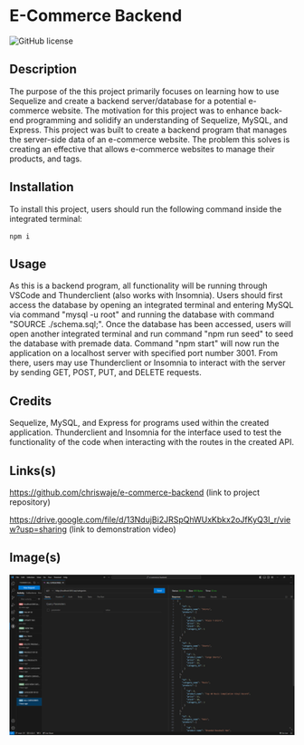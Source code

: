 # E-Commerce Backend

![GitHub license](https://img.shields.io/badge/license-MIT-blue.svg)

## Description

The purpose of the this project primarily focuses on learning how to use Sequelize and create a backend server/database for a potential e-commerce website. The motivation for this project was to enhance back-end programming and solidify an understanding of Sequelize, MySQL, and Express. This project was built to create a backend program that manages the server-side data of an e-commerce website. The problem this solves is creating an effective that allows e-commerce websites to manage their products, and tags. 

## Installation

To install this project, users should run the following command inside the integrated terminal:
````
npm i
````

## Usage 

As this is a backend program, all functionality will be running through VSCode and Thunderclient (also works with Insomnia). Users should first access the database by opening an integrated terminal and entering MySQL via command "mysql -u root" and running the database with command "SOURCE ./schema.sql;". Once the database has been accessed, users will open another integrated terminal and run command "npm run seed" to seed the database with premade data. Command "npm start" will now run the application on a localhost server with specified port number 3001. From there, users may use Thunderclient or Insomnia to interact with the server by sending GET, POST, PUT, and DELETE requests.

## Credits 

Sequelize, MySQL, and Express for programs used within the created application. Thunderclient and Insomnia for the interface used to test the functionality of the code when interacting with the routes in the created API. 

## Links(s)

https://github.com/chriswaje/e-commerce-backend (link to project repository)

https://drive.google.com/file/d/13NdujBi2JRSpQhWUxKbkx2oJfKyQ3I_r/view?usp=sharing (link to demonstration video)

## Image(s)

![](./assets/images/e-commerce-backend.png)